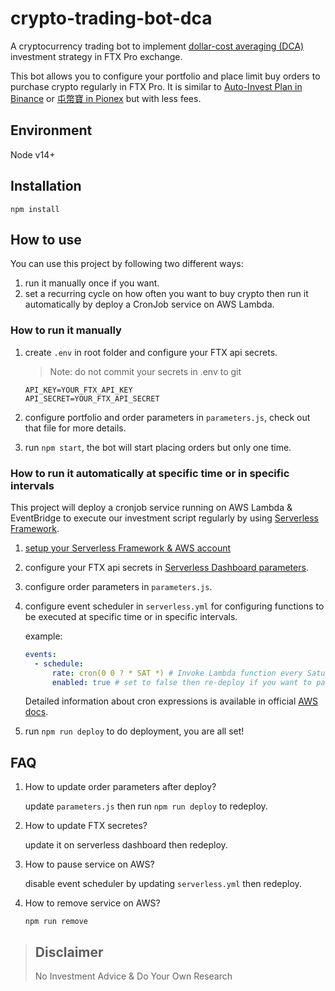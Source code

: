 # crypto-trading-bot-dca

A cryptocurrency trading bot to implement [dollar-cost averaging (DCA)](https://www.investopedia.com/terms/d/dollarcostaveraging.asp) investment strategy in FTX Pro exchange.

This bot allows you to configure your portfolio and place limit buy orders to purchase crypto regularly in FTX Pro. It is similar to [Auto-Invest Plan in Binance](https://www.binance.com/en/savings/auto-invest) or [屯幣寶 in Pionex](https://www.pionex.com/blog/zh/pionex-rebalancingbot-tw/) but with less fees.

## Environment

Node v14+

## Installation

```shell
npm install
```

## How to use

You can use this project by following two different ways:

1. run it manually once if you want.
2. set a recurring cycle on how often you want to buy crypto then run it automatically by deploy a CronJob service on AWS Lambda.

### How to run it manually

1. create `.env` in root folder and configure your FTX api secrets.

   > Note: do not commit your secrets in .env to git

   ```text
   API_KEY=YOUR_FTX_API_KEY
   API_SECRET=YOUR_FTX_API_SECRET
   ```

2. configure portfolio and order parameters in `parameters.js`, check out that file for more details.

3. run `npm start`, the bot will start placing orders but only one time.

### How to run it automatically at specific time or in specific intervals

This project will deploy a cronjob service running on AWS Lambda & EventBridge to execute our investment script regularly by using [Serverless Framework](https://www.serverless.com/).

1. [setup your Serverless Framework & AWS account](https://www.serverless.com/framework/docs/getting-started)

2. configure your FTX api secrets in [Serverless Dashboard parameters](https://www.serverless.com/framework/docs/guides/parameters#serverless-dashboard-parameters).

3. configure order parameters in `parameters.js`.

4. configure event scheduler in `serverless.yml` for configuring functions to be executed at specific time or in specific intervals.

   example:

   ```yml
   events:
     - schedule:
         rate: cron(0 0 ? * SAT *) # Invoke Lambda function every Saturday at 00:00:00 GMT
         enabled: true # set to false then re-deploy if you want to pause the bot
   ```

   Detailed information about cron expressions is available in official [AWS docs](https://docs.aws.amazon.com/AmazonCloudWatch/latest/events/ScheduledEvents.html#CronExpressions).

5. run `npm run deploy` to do deployment, you are all set!

## FAQ

1. How to update order parameters after deploy?

   update `parameters.js` then run `npm run deploy` to redeploy.

2. How to update FTX secretes?

   update it on serverless dashboard then redeploy.

3. How to pause service on AWS?

   disable event scheduler by updating `serverless.yml` then redeploy.

4. How to remove service on AWS?

   ```shell
   npm run remove
   ```

> ## Disclaimer
>
> No Investment Advice & Do Your Own Research
